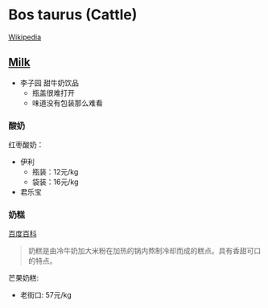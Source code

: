# Bos taurus (Cattle)
[Wikipedia](https://en.wikipedia.org/wiki/Cattle)

## [Milk](https://en.wikipedia.org/wiki/Milk)
- 李子园 甜牛奶饮品
  - 瓶盖很难打开
  - 味道没有包装那么难看

### 酸奶
红枣酸奶：
- 伊利
  - 瓶装：12元/kg
  - 袋装：16元/kg
- 君乐宝

### 奶糕
[百度百科](https://baike.baidu.com/item/%E5%A5%B6%E7%B3%95/8085378)

> 奶糕是由冷牛奶加大米粉在加热的锅内熬制冷却而成的糕点。具有香甜可口的特点。

芒果奶糕:
- 老街口: 57元/kg
